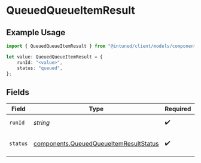 # QueuedQueueItemResult

## Example Usage

```typescript
import { QueuedQueueItemResult } from "@intuned/client/models/components";

let value: QueuedQueueItemResult = {
    runId: "<value>",
    status: "queued",
};
```

## Fields

| Field                                                                                            | Type                                                                                             | Required                                                                                         | Description                                                                                      |
| ------------------------------------------------------------------------------------------------ | ------------------------------------------------------------------------------------------------ | ------------------------------------------------------------------------------------------------ | ------------------------------------------------------------------------------------------------ |
| `runId`                                                                                          | *string*                                                                                         | :heavy_check_mark:                                                                               | The run ID of the item                                                                           |
| `status`                                                                                         | [components.QueuedQueueItemResultStatus](../../models/components/queuedqueueitemresultstatus.md) | :heavy_check_mark:                                                                               | Execution status of the item                                                                     |